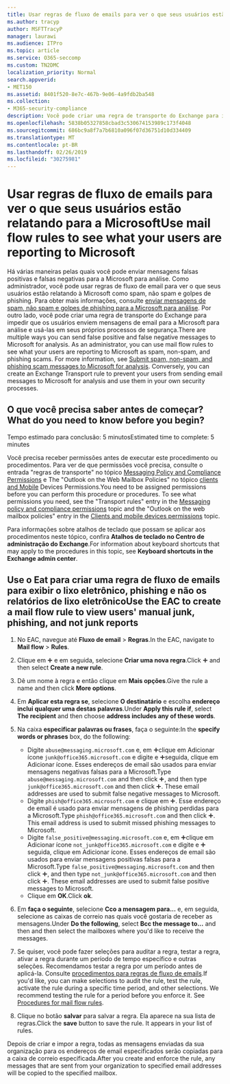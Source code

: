 ```yaml
---
title: Usar regras de fluxo de emails para ver o que seus usuários estão relatando para a Microsoft
ms.author: tracyp
author: MSFTTracyP
manager: laurawi
ms.audience: ITPro
ms.topic: article
ms.service: O365-seccomp
ms.custom: TN2DMC
localization_priority: Normal
search.appverid:
- MET150
ms.assetid: 8401f520-8e7c-467b-9e06-4a9fdb2ba548
ms.collection:
- M365-security-compliance
description: Você pode criar uma regra de transporte do Exchange para impedir que os usuários enviem mensagens de email para a Microsoft para análise e usá-las em seus próprios processos de segurança
ms.openlocfilehash: 5838b05327858cbad3c530674153989c173f4048
ms.sourcegitcommit: 686bc9a8f7a7b6810a096f07d36751d10d334409
ms.translationtype: MT
ms.contentlocale: pt-BR
ms.lasthandoff: 02/26/2019
ms.locfileid: "30275981"
---
```

# <a name="use-mail-flow-rules-to-see-what-your-users-are-reporting-to-microsoft"></a><span data-ttu-id="80bd7-103">Usar regras de fluxo de emails para ver o que seus usuários estão relatando para a Microsoft</span><span class="sxs-lookup"><span data-stu-id="80bd7-103">Use mail flow rules to see what your users are reporting to Microsoft</span></span>

<span data-ttu-id="80bd7-p101">Há várias maneiras pelas quais você pode enviar mensagens falsas positivas e falsas negativas para a Microsoft para análise. Como administrador, você pode usar regras de fluxo de email para ver o que seus usuários estão relatando à Microsoft como spam, não spam e golpes de phishing. Para obter mais informações, consulte [enviar mensagens de spam, não spam e golpes de phishing para a Microsoft para análise](submit-spam-non-spam-and-phishing-scam-messages-to-microsoft-for-analysis.md). Por outro lado, você pode criar uma regra de transporte do Exchange para impedir que os usuários enviem mensagens de email para a Microsoft para análise e usá-las em seus próprios processos de segurança.</span><span class="sxs-lookup"><span data-stu-id="80bd7-p101">There are multiple ways you can send false positive and false negative messages to Microsoft for analysis. As an administrator, you can use mail flow rules to see what your users are reporting to Microsoft as spam, non-spam, and phishing scams. For more information, see [Submit spam, non-spam, and phishing scam messages to Microsoft for analysis](submit-spam-non-spam-and-phishing-scam-messages-to-microsoft-for-analysis.md). Conversely, you can create an Exchange Transport rule to prevent your users from sending email messages to Microsoft for analysis and use them in your own security processes.</span></span>
  
## <a name="what-do-you-need-to-know-before-you-begin"></a><span data-ttu-id="80bd7-108">O que você precisa saber antes de começar?</span><span class="sxs-lookup"><span data-stu-id="80bd7-108">What do you need to know before you begin?</span></span>

<span data-ttu-id="80bd7-109">Tempo estimado para conclusão: 5 minutos</span><span class="sxs-lookup"><span data-stu-id="80bd7-109">Estimated time to complete: 5 minutes</span></span>
  
<span data-ttu-id="80bd7-p102">Você precisa receber permissões antes de executar este procedimento ou procedimentos. Para ver de que permissões você precisa, consulte o entrada "regras de transporte" no tópico [Messaging Policy and Compliance Permissions](http://technet.microsoft.com/library/ec4d3b9f-b85a-4cb9-95f5-6fc149c3899b.aspx) e The "Outlook on the Web Mailbox Policies" no tópico [clients and Mobile](http://technet.microsoft.com/library/57eca42a-5a7f-4c65-89f0-7a84f2dbea19.aspx) Devices Permissions.</span><span class="sxs-lookup"><span data-stu-id="80bd7-p102">You need to be assigned permissions before you can perform this procedure or procedures. To see what permissions you need, see the "Transport rules" entry in the [Messaging policy and compliance permissions](http://technet.microsoft.com/library/ec4d3b9f-b85a-4cb9-95f5-6fc149c3899b.aspx) topic and the "Outlook on the web mailbox policies" entry in the [Clients and mobile devices permissions](http://technet.microsoft.com/library/57eca42a-5a7f-4c65-89f0-7a84f2dbea19.aspx) topic.</span></span> 
  
<span data-ttu-id="80bd7-112">Para informações sobre atalhos de teclado que possam se aplicar aos procedimentos neste tópico, confira **Atalhos de teclado no Centro de administração do Exchange**.</span><span class="sxs-lookup"><span data-stu-id="80bd7-112">For information about keyboard shortcuts that may apply to the procedures in this topic, see **Keyboard shortcuts in the Exchange admin center**.</span></span>
  
## <a name="use-the-eac-to-create-a-mail-flow-rule-to-view-users-manual-junk-phishing-and-not-junk-reports"></a><span data-ttu-id="80bd7-113">Use o Eat para criar uma regra de fluxo de emails para exibir o lixo eletrônico, phishing e não os relatórios de lixo eletrônico</span><span class="sxs-lookup"><span data-stu-id="80bd7-113">Use the EAC to create a mail flow rule to view users' manual junk, phishing, and not junk reports</span></span>

1. <span data-ttu-id="80bd7-114">No EAC, navegue até **Fluxo de email** \> **Regras**.</span><span class="sxs-lookup"><span data-stu-id="80bd7-114">In the EAC, navigate to **Mail flow** \> **Rules**.</span></span>
    
2. <span data-ttu-id="80bd7-115">Clique em ![Ícone Adicionar](media/ITPro-EAC-AddIcon.gif) e em seguida, selecione **Criar uma nova regra**.</span><span class="sxs-lookup"><span data-stu-id="80bd7-115">Click ![Add Icon](media/ITPro-EAC-AddIcon.gif) and then select **Create a new rule**.</span></span>
    
3. <span data-ttu-id="80bd7-116">Dê um nome à regra e então clique em **Mais opções**.</span><span class="sxs-lookup"><span data-stu-id="80bd7-116">Give the rule a name and then click **More options**.</span></span>
    
4. <span data-ttu-id="80bd7-117">Em **Aplicar esta regra se**, selecione **O destinatário** e escolha **endereço inclui qualquer uma destas palavras**.</span><span class="sxs-lookup"><span data-stu-id="80bd7-117">Under **Apply this rule if**, select **The recipient** and then choose **address includes any of these words**.</span></span>
    
5. <span data-ttu-id="80bd7-118">Na caixa **especificar palavras ou frases**, faça o seguinte:</span><span class="sxs-lookup"><span data-stu-id="80bd7-118">In the **specify words or phrases** box, do the following:</span></span> 
    - <span data-ttu-id="80bd7-p103">Digite `abuse@messaging.microsoft.com` e, em ![seguida,](media/ITPro-EAC-AddIcon.gif)clique em Adicionar ícone `junk@office365.microsoft.com` e digite e ![, em](media/ITPro-EAC-AddIcon.gif)seguida, clique em Adicionar ícone. Esses endereços de email são usados para enviar mensagens negativas falsas para a Microsoft.</span><span class="sxs-lookup"><span data-stu-id="80bd7-p103">Type `abuse@messaging.microsoft.com` and then click ![Add Icon](media/ITPro-EAC-AddIcon.gif), and then type `junk@office365.microsoft.com` and then click ![Add Icon](media/ITPro-EAC-AddIcon.gif). These email addresses are used to submit false negative messages to Microsoft.</span></span>
    - <span data-ttu-id="80bd7-p104">Digite `phish@office365.microsoft.com` e clique em ![adicionar ícone](media/ITPro-EAC-AddIcon.gif). Esse endereço de email é usado para enviar mensagens de phishing perdidas para a Microsoft.</span><span class="sxs-lookup"><span data-stu-id="80bd7-p104">Type `phish@office365.microsoft.com` and then click ![Add Icon](media/ITPro-EAC-AddIcon.gif). This email address is used to submit missed phishing messages to Microsoft.</span></span>
    - <span data-ttu-id="80bd7-p105">Digite `false_positive@messaging.microsoft.com` e, em ![seguida,](media/ITPro-EAC-AddIcon.gif)clique em Adicionar ícone `not_junk@office365.microsoft.com` e digite e ![, em](media/ITPro-EAC-AddIcon.gif)seguida, clique em Adicionar ícone. Esses endereços de email são usados para enviar mensagens positivas falsas para a Microsoft.</span><span class="sxs-lookup"><span data-stu-id="80bd7-p105">Type `false_positive@messaging.microsoft.com` and then click ![Add Icon](media/ITPro-EAC-AddIcon.gif), and then type `not_junk@office365.microsoft.com` and then click ![Add Icon](media/ITPro-EAC-AddIcon.gif). These email addresses are used to submit false positive messages to Microsoft.</span></span>
    - <span data-ttu-id="80bd7-125">Clique em **OK**.</span><span class="sxs-lookup"><span data-stu-id="80bd7-125">Click **ok**.</span></span>
    
6. <span data-ttu-id="80bd7-126">Em **faça o seguinte**, selecione **Cco a mensagem para...** e, em seguida, selecione as caixas de correio nas quais você gostaria de receber as mensagens.</span><span class="sxs-lookup"><span data-stu-id="80bd7-126">Under **Do the following**, select **Bcc the message to...** and then and then select the mailboxes where you'd like to receive the messages.</span></span> 
    
7. <span data-ttu-id="80bd7-p106">Se quiser, você pode fazer seleções para auditar a regra, testar a regra, ativar a regra durante um período de tempo específico e outras seleções. Recomendamos testar a regra por um período antes de aplicá-la. Consulte [procedimentos para regras de fluxo de emails](https://docs.microsoft.com/Exchange/policy-and-compliance/mail-flow-rules/mail-flow-rule-procedures).</span><span class="sxs-lookup"><span data-stu-id="80bd7-p106">If you'd like, you can make selections to audit the rule, test the rule, activate the rule during a specific time period, and other selections. We recommend testing the rule for a period before you enforce it. See [Procedures for mail flow rules](https://docs.microsoft.com/Exchange/policy-and-compliance/mail-flow-rules/mail-flow-rule-procedures).</span></span> 
    
8. <span data-ttu-id="80bd7-p107">Clique no botão **salvar** para salvar a regra. Ela aparece na sua lista de regras.</span><span class="sxs-lookup"><span data-stu-id="80bd7-p107">Click the **save** button to save the rule. It appears in your list of rules.</span></span> 
    
<span data-ttu-id="80bd7-132">Depois de criar e impor a regra, todas as mensagens enviadas da sua organização para os endereços de email especificados serão copiadas para a caixa de correio especificada.</span><span class="sxs-lookup"><span data-stu-id="80bd7-132">After you create and enforce the rule, any messages that are sent from your organization to specified email addresses will be copied to the specified mailbox.</span></span>
  

